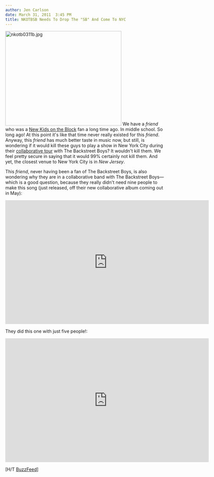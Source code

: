 ```yaml
---
author: Jen Carlson
date: March 31, 2011  3:45 PM
title: NKOTBSB Needs To Drop The "SB" And Come To NYC
---
```


<p><span class="mt-enclosure mt-enclosure-image" style="display: inline;"> <img alt="nkotb0311b.jpg" src="https://web.archive.org/web/20110412190321im_/http://gothamist.com/attachments/arts_jen/nkotb0311b.jpg" width="365" height="298" class="image-right"> </span>We have a <em>friend</em> who was a <a href="https://web.archive.org/web/20110412190321/http://gothamist.com/tags/nkotb">New Kids on the Block</a> fan a long time ago. In middle school. So long ago! At this point it&apos;s like that time never really existed for this <em>friend</em>. Anyway, this <em>friend</em> has much better taste in music now, but still, is wondering if it would kill these guys to play a show in New York City during their <a href="&#xE7;">collaborative tour</a> with The Backstreet Boys? It wouldn&apos;t kill them. We feel pretty secure in saying that it would 99% certainly not kill them. And yet, the closest venue to New York City is in <em>New Jersey</em>. </p>

<p>This <em>friend</em>, never having been a fan of The Backstreet Boys, is also wondering why they are in a collaborative band with The Backstreet Boys&#x2014;which is a good question, because they really didn&apos;t need nine people to make this song (just released, off their new collaborative album coming out in May):</p>

<p><iframe title="YouTube video player" width="640" height="390" src="https://web.archive.org/web/20110412190321if_/http://www.youtube.com/embed/YuLW84OpipE" frameborder="0" allowfullscreen></iframe></p>

<p>They did this one with just five people!:</p>

<p><iframe title="YouTube video player" width="640" height="390" src="https://web.archive.org/web/20110412190321if_/http://www.youtube.com/embed/tbIEwIwYz-c" frameborder="0" allowfullscreen></iframe></p>

<p>[H/T <a href="https://web.archive.org/web/20110412190321/http://www.buzzfeed.com/ashleybaccam/nkotbsb-new-single-dont-turn-out-the-lights">BuzzFeed</a>]</p>